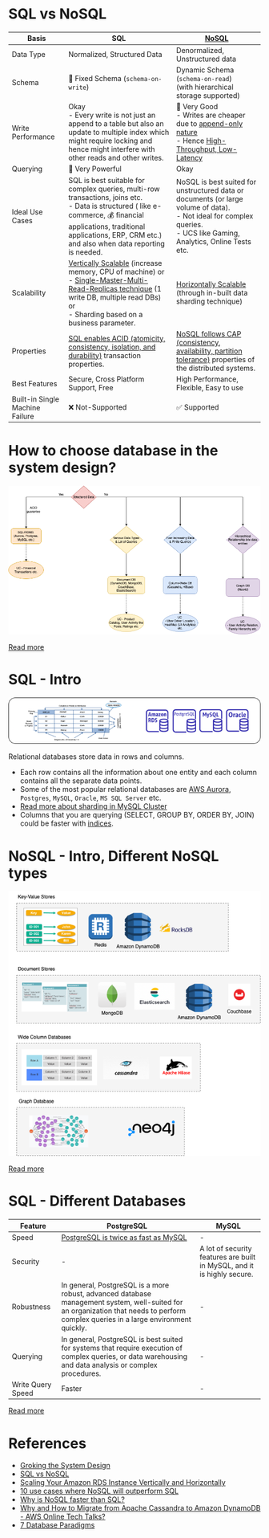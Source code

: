# SQL vs NoSQL

| Basis                            | SQL                                                                                                                                                                                                                                                                                                                                                                          | [NoSQL](NoSQL-Databases)                                                                                                                                                                                                              |
|----------------------------------|------------------------------------------------------------------------------------------------------------------------------------------------------------------------------------------------------------------------------------------------------------------------------------------------------------------------------------------------------------------------------|---------------------------------------------------------------------------------------------------------------------------------------------------------------------------------------------------------------------------------------|
| Data Type                        | Normalized, Structured Data                                                                                                                                                                                                                                                                                                                                                  | Denormalized, Unstructured data                                                                                                                                                                                                       |
| Schema                           | :hammer: Fixed Schema (`schema-on-write`)                                                                                                                                                                                                                                                                                                                                    | Dynamic Schema (`schema-on-read`)<br/>(with hierarchical storage supported)                                                                                                                                                           |
| Write Performance                | Okay<br/>- Every write is not just an append to a table but also an update to multiple index which might require locking and hence might interfere with other reads and other writes.                                                                                                                                                                                        | :muscle: Very Good<br/>- Writes are cheaper due to [append-only nature](../0_SystemGlossaries/Database/AppendOnlyDataStructure.md)<br/>- Hence [High-Throughput, Low-Latency](../0_SystemGlossaries/Scalability/LatencyThroughput.md) |
| Querying                         | :muscle: Very Powerful                                                                                                                                                                                                                                                                                                                                                       | Okay                                                                                                                                                                                                                                  |
| Ideal Use Cases                  | SQL is best suitable for complex queries, multi-row transactions, joins etc. <br/>- Data is structured ( like e-commerce, :moneybag: financial applications, traditional applications, ERP, CRM  etc.) and also when data reporting is needed.                                                                                                                               | NoSQL is best suited for unstructured data or documents (or large volume of data). <br/>- Not ideal for complex queries.<br/>- UCS like Gaming, Analytics, Online Tests etc.                                                          |
| Scalability                      | [Vertically Scalable](../0_SystemGlossaries/Scalability/DBScalability.md#vertical-scalability--scale-up-) (increase memory, CPU of machine) or <br/>- [Single-Master-Multi-Read-Replicas technique](../0_SystemGlossaries/Scalability/DBScalability.md#db---horizontal-scaling-techniques) (1 write DB, multiple read DBs) or <br/>- Sharding based on a business parameter. | [Horizontally Scalable](../0_SystemGlossaries/Scalability/DBScalability.md#db---horizontal-scaling-techniques) (through in-built data sharding technique)                                                                             |
| Properties                       | [SQL enables ACID (atomicity, consistency, isolation, and durability)](../0_SystemGlossaries/Database/ACIDPropertyTransaction.md) transaction properties.                                                                                                                                                                                                                    | [NoSQL follows CAP (consistency, availability, partition tolerance)](../0_SystemGlossaries/Database/CAPTheorem.md) properties of the distributed systems.                                                                             |
| Best Features                    | Secure, Cross Platform Support, Free                                                                                                                                                                                                                                                                                                                                         | High Performance, Flexible, Easy to use                                                                                                                                                                                               |
| Built-in Single Machine Failure  | :x: Not-Supported                                                                                                                                                                                                                                                                                                                                                            | :white_check_mark: Supported                                                                                                                                                                                                          |

# How to choose database in the system design?

![img.png](assests/DecideDatabase.drawio.png)

[Read more](DecideDatabase.md)

# SQL - Intro

![img.png](assests/SQLDifferentTypes.png)

Relational databases store data in rows and columns.
- Each row contains all the information about one entity and each column contains all the separate data points.
- Some of the most popular relational databases are [AWS Aurora](../../2_AWSComponents/6_DatabaseServices/AmazonRDSAurora/Readme.md), `Postgres`, `MySQL`, `Oracle`, `MS SQL Server` etc.
- [Read more about sharding in MySQL Cluster](https://www.mysql.com/products/cluster/scalability.html)
- Columns that you are querying (SELECT, GROUP BY, ORDER BY, JOIN) could be faster with [indices](../0_SystemGlossaries/Database/Indexing.md).

# NoSQL - Intro, Different NoSQL types

![img.png](NoSQL-Databases/assets/NoSQL-DifferentDBtypes.drawio.png)

[Read more](NoSQL-Databases/Readme.md)

# SQL - Different Databases

| Feature           | PostgreSQL                                                                                                                                                                          | MySQL                                                                   |
|-------------------|-------------------------------------------------------------------------------------------------------------------------------------------------------------------------------------|-------------------------------------------------------------------------|
| Speed             | [PostgreSQL is twice as fast as MySQL](https://itnext.io/benchmark-databases-in-docker-mysql-postgresql-sql-server-7b129368eed7)                                                    | -                                                                       |
| Security          | -                                                                                                                                                                                   | A lot of security features are built in MySQL, and it is highly secure. |
| Robustness        | In general, PostgreSQL is a more robust, advanced database management system, well-suited for an organization that needs to perform complex queries in a large environment quickly. | -                                                                       |
| Querying          | In general, PostgreSQL is best suited for systems that require execution of complex queries, or data warehousing and data analysis or complex procedures.                           | -                                                                       |
| Write Query Speed | Faster                                                                                                                                                                              | -                                                                       |

[Read more](ttps://www.ibm.com/cloud/blog/postgresql-vs-mysql-whats-the-difference)

# References
- [Groking the System Design](https://www.educative.io/courses/grokking-the-system-design-interview/YQlK1mDPgpK)
- [SQL vs NoSQL](https://www.interviewbit.com/blog/sql-vs-nosql/)
- [Scaling Your Amazon RDS Instance Vertically and Horizontally](https://aws.amazon.com/blogs/database/scaling-your-amazon-rds-instance-vertically-and-horizontally/)
- [10 use cases where NoSQL will outperform SQL](https://www.networkworld.com/article/2999856/10-use-cases-where-nosql-will-outperform-sql.html)
- [Why is NoSQL faster than SQL?](https://softwareengineering.stackexchange.com/questions/175542/why-is-nosql-faster-than-sql)
- [Why and How to Migrate from Apache Cassandra to Amazon DynamoDB - AWS Online Tech Talks?](https://www.youtube.com/watch?v=WuDGvG_4kC8)
- [7 Database Paradigms](https://www.youtube.com/watch?v=G1rOthIU-uo)